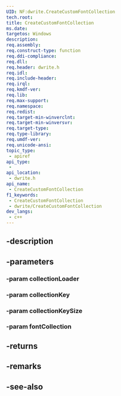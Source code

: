 ```yaml
---
UID: NF:dwrite.CreateCustomFontCollection
tech.root: 
title: CreateCustomFontCollection
ms.date: 
targetos: Windows
description: 
req.assembly: 
req.construct-type: function
req.ddi-compliance: 
req.dll: 
req.header: dwrite.h
req.idl: 
req.include-header: 
req.irql: 
req.kmdf-ver: 
req.lib: 
req.max-support: 
req.namespace: 
req.redist: 
req.target-min-winverclnt: 
req.target-min-winversvr: 
req.target-type: 
req.type-library: 
req.umdf-ver: 
req.unicode-ansi: 
topic_type:
 - apiref
api_type:
 - 
api_location:
 - dwrite.h
api_name:
 - CreateCustomFontCollection
f1_keywords:
 - CreateCustomFontCollection
 - dwrite/CreateCustomFontCollection
dev_langs:
 - c++
---
```


## -description

## -parameters

### -param collectionLoader

### -param collectionKey

### -param collectionKeySize

### -param fontCollection

## -returns

## -remarks

## -see-also

